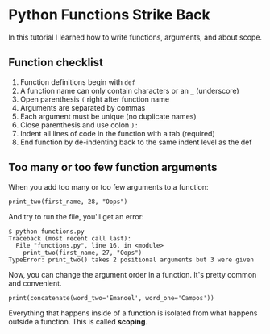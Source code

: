 # Python Functions Strike Back

In this tutorial I learned how to write functions, arguments, and about scope.

## Function checklist
1. Function definitions begin with `def` 
2. A function name can only contain characters or an `_` (underscore)
3. Open parenthesis `(` right after function name 
4. Arguments are separated by commas 
5. Each argument must be unique (no duplicate names)
6. Close parenthesis and use colon `):`
7. Indent all lines of code in the function with a tab (required)
8. End function by de-indenting back to the same indent level as the def

## Too many or too few function arguments

When you add too many or too few arguments to a function:

```
print_two(first_name, 28, "Oops")
```

And try to run the file, you'll get an error:

```
$ python functions.py
Traceback (most recent call last):
  File "functions.py", line 16, in <module>
    print_two(first_name, 27, "Oops")
TypeError: print_two() takes 2 positional arguments but 3 were given
```

Now, you can change the argument order in a function. It's pretty common and convenient. 

```
print(concatenate(word_two='Emanoel', word_one='Campos'))
```

Everything that happens inside of a function is isolated from what happens outside a function. This is called **scoping**. 